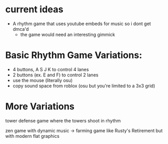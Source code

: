 # current ideas

- A rhythm game that uses youtube embeds for music so i dont get dmca'd
  - the game would need an interesting gimmick

# Basic Rhythm Game Variations:

- 4 buttons, A S J K to control 4 lanes
- 2 buttons (ex. E and F) to control 2 lanes
- use the mouse (literally osu)
- copy sound space from roblox (osu but you're limited to a 3x3 grid)

# More Variations

tower defense game where the towers shoot in rhythm

zen game with dynamic music
-> farming game like Rusty's Retirement but with modern flat graphics
